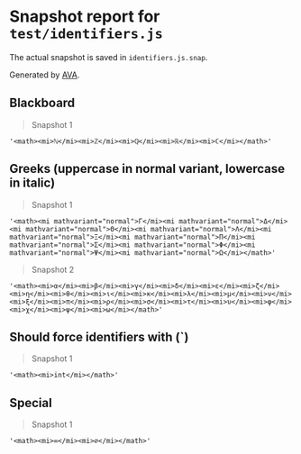 # Snapshot report for `test/identifiers.js`

The actual snapshot is saved in `identifiers.js.snap`.

Generated by [AVA](https://ava.li).

## Blackboard

> Snapshot 1

    '<math><mi>ℕ</mi><mi>ℤ</mi><mi>ℚ</mi><mi>ℝ</mi><mi>ℂ</mi></math>'

## Greeks (uppercase in normal variant, lowercase in italic)

> Snapshot 1

    '<math><mi mathvariant="normal">Γ</mi><mi mathvariant="normal">Δ</mi><mi mathvariant="normal">Θ</mi><mi mathvariant="normal">Λ</mi><mi mathvariant="normal">Ξ</mi><mi mathvariant="normal">Π</mi><mi mathvariant="normal">Σ</mi><mi mathvariant="normal">Φ</mi><mi mathvariant="normal">Ψ</mi><mi mathvariant="normal">Ω</mi></math>'

> Snapshot 2

    '<math><mi>α</mi><mi>β</mi><mi>γ</mi><mi>δ</mi><mi>ɛ</mi><mi>ζ</mi><mi>η</mi><mi>θ</mi><mi>ι</mi><mi>κ</mi><mi>λ</mi><mi>μ</mi><mi>ν</mi><mi>ξ</mi><mi>π</mi><mi>ρ</mi><mi>σ</mi><mi>τ</mi><mi>υ</mi><mi>φ</mi><mi>χ</mi><mi>ψ</mi><mi>ω</mi></math>'

## Should force identifiers with (`)

> Snapshot 1

    '<math><mi>int</mi></math>'

## Special

> Snapshot 1

    '<math><mi>∞</mi><mi>∅</mi></math>'

